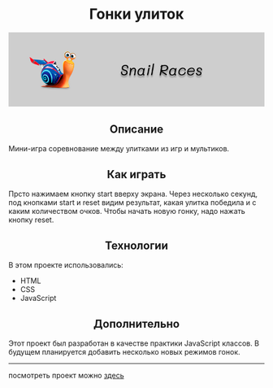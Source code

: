 <h1 align="center">Гонки улиток</h1>

![Snail Races](img/snail-races.png)

<h2 align="center">Описание</h2>

Мини-игра соревнование между улитками из игр и мультиков.

<h2 align="center">Как играть</h2>

Прсто нажимаем кнопку start вверху экрана. Через несколько секунд, под кнопками start и reset видим результат, какая 
улитка победила и с каким количеством очков. Чтобы начать новую гонку, надо нажать кнопку reset.

<h2 align="center">Технологии</h2>

В этом проекте использовались: 
* HTML
* CSS
* JavaScript

<h2 align="center">Дополнительно</h2>
Этот проект был разработан в качестве практики JavaScript классов. В будущем планируется добавить несколько новых 
режимов гонок.

***

посмотреть проект можно [здесь](https://natalielinen.github.io/snail-races/)
